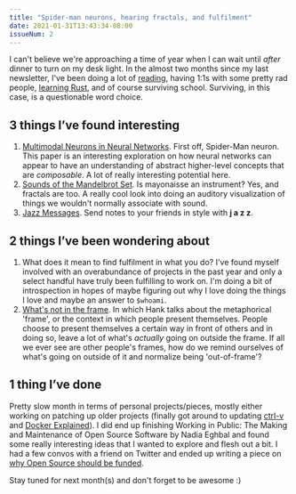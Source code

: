 ```yaml
---
title: "Spider-man neurons, hearing fractals, and fulfilment"
date: 2021-01-31T13:43:34-08:00
issueNum: 2
---
```


I can't believe we're approaching a time of year when I can wait until *after* dinner to turn on my desk light. In the almost two months since my last newsletter, I've been doing a lot of [reading](https://jzhao.xyz/books/), having 1:1s with some pretty rad people, [learning Rust](https://github.com/jackyzha0/rs-openai/), and of course surviving school. Surviving, in this case, is a questionable word choice.

## 3 things I’ve found interesting

1. [Multimodal Neurons in Neural Networks](https://openai.com/blog/multimodal-neurons/). First off, Spider-Man neuron. This paper is an interesting exploration on how neural networks can appear to have an understanding of abstract higher-level concepts that are *composable*. A lot of really interesting potential here.
2. [Sounds of the Mandelbrot Set](https://www.youtube.com/watch?v=GiAj9WW1OfQ). Is mayonaisse an instrument? Yes, and fractals are too. A really cool look into doing an auditory visualization of things we wouldn't normally associate with sound.
3. [Jazz Messages](https://jazzkeys.plan8.co/?msg=-MVYtMespmT9iNLyKnqO). Send notes to your friends in style with **j a z z**.

## 2 things I’ve been wondering about

1. What does it mean to find fulfilment in what you do? I've found myself involved with an overabundance of projects in the past year and only a select handful have truly been fulfilling to work on. I'm doing a bit of introspection in hopes of maybe figuring out why I love doing the things I love and maybe an answer to `$whoami`.
2. [What's not in the frame](https://www.youtube.com/watch?v=ZRZuEGuU_es). In which Hank talks about the metaphorical 'frame', or the context in which people present themselves. People choose to present themselves a certain way in front of others and in doing so, leave a lot of what's *actually* going on outside the frame. If all we ever see are other people's frames, how do we remind ourselves of what's going on outside of it and normalize being 'out-of-frame'?

## 1 thing I’ve done
Pretty slow month in terms of personal projects/pieces, mostly either working on patching up older projects (finally got around to updating [ctrl-v](https://ctrl-v.app/) and [Docker Explained](https://github.com/jackyzha0/docker-explained)). I did end up finishing Working in Public: The Making and Maintenance of Open Source Software by Nadia Eghbal and found some really interesting ideas that I wanted to explore and flesh out a bit. I had a few convos with a friend on Twitter and ended up writing a piece on [why Open Source should be funded](https://blog.jzhao.xyz/posts/paid-open-source/).

Stay tuned for next month(s) and don't forget to be awesome :)